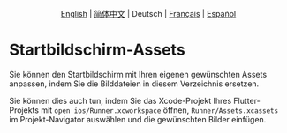 <p align="center">
  <a href="README.md">English</a> |
  <a href="README.zh-CN.md">简体中文</a> |
  <span>Deutsch</span> |
  <a href="README.fr-FR.md">Français</a> |
  <a href="README.es-ES.md">Español</a>
</p>

# Startbildschirm-Assets

Sie können den Startbildschirm mit Ihren eigenen gewünschten Assets anpassen, indem Sie die Bilddateien in diesem Verzeichnis ersetzen.

Sie können dies auch tun, indem Sie das Xcode-Projekt Ihres Flutter-Projekts mit `open ios/Runner.xcworkspace` öffnen, `Runner/Assets.xcassets` im Projekt-Navigator auswählen und die gewünschten Bilder einfügen.